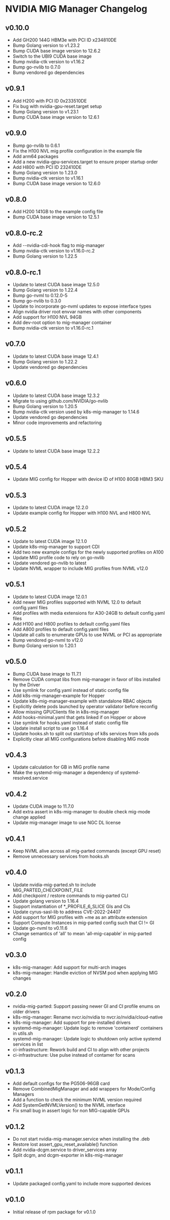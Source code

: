 # NVIDIA MIG Manager Changelog

## v0.10.0
- Add GH200 144G HBM3e with PCI ID x234810DE
- Bump Golang version to v1.23.2
- Bump CUDA base image version to 12.6.2
- Switch to the UBI9 CUDA base image
- Bump nvidia-ctk version to v1.16.2
- Bump go-nvlib to 0.7.0
- Bump vendored go dependencies

## v0.9.1
- Add H200 with PCI ID 0x233510DE
- Fix bug with nvidia-gpu-reset.target setup
- Bump Golang version to v1.23.1
- Bump CUDA base image version to 12.6.1

## v0.9.0
- Bump go-nvlib to 0.6.1
- Fix the H100 NVL mig profile configuration in the example file
- Add arm64 packages
- Add a new nvidia-gpu-services.target to ensure proper startup order
- Add H800 with PCI ID 232410DE
- Bump Golang version to 1.23.0
- Bump nvidia-ctk version to v1.16.1
- Bump CUDA base image version to 12.6.0

## v0.8.0
- Add H200 141GB to the example config file
- Bump CUDA base image version to 12.5.1

## v0.8.0-rc.2
- Add --nvidia-cdi-hook flag to mig-manager
- Bump nvidia-ctk version to v1.16.0-rc.2
- Bump Golang version to 1.22.5

## v0.8.0-rc.1
- Update to latest CUDA base image 12.5.0
- Bump Golang version to 1.22.4
- Bump go-nvml to 0.12.0-5
- Bump go-nvlib to 0.3.0
- Update to incorporate go-nvml updates to expose interface types
- Align nvidia driver root envvar names with other components
- Add support for H100 NVL 94GB
- Add dev-root option to mig-manager container
- Bump nvidia-ctk version to v1.16.0-rc.1

## v0.7.0
- Update to latest CUDA base image 12.4.1
- Bump Golang version to 1.22.2
- Update vendored go dependencies

## v0.6.0
- Update to latest CUDA base image 12.3.2
- Migrate to using github.com/NVIDIA/go-nvlib
- Bump Golang version to 1.20.5
- Bump nvidia-ctk version used by k8s-mig-manager to 1.14.6
- Update vendored go dependencies
- Minor code improvements and refactoring

## v0.5.5
- Update to latest CUDA base image 12.2.2

## v0.5.4
- Update MIG config for Hopper with device ID of H100 80GB HBM3 SKU

## v0.5.3
- Update to latest CUDA image 12.2.0
- Update example config for Hopper with H100 NVL and H800 NVL

## v0.5.2
- Update to latest CUDA image 12.1.0
- Update k8s-mig-manager to support CDI
- Add two new example configs for the newly supported profiles on A100
- Update MIG profile code to rely on go-nvlib
- Update vendored go-nvlib to latest
- Update NVML wrapper to include MIG profiles from NVML v12.0

## v0.5.1
- Update to latest CUDA image 12.0.1
- Add newer MIG profiles supported with NVML 12.0 to default config.yaml files
- Add profiles with media extensions for A30-24GB to default config.yaml files
- Add H100 and H800 profiles to default config.yaml files
- Add A800 profiles to default config.yaml files
- Update all calls to enumerate GPUs to use NVML or PCI as appropriate
- Bump vendored go-nvml to v12.0
- Bump Golang version to 1.20.1

## v0.5.0
- Bump CUDA base image to 11.7.1
- Remove CUDA compat libs from mig-manager in favor of libs installed by the Driver
- Use symlink for config.yaml instead of static config file
- Add k8s-mig-manager-example for Hopper
- Update k8s-mig-manager-example with standalone RBAC objects
- Explicitly delete pods launched by operator validator before reconfig
- Allow missing GPUClients file in k8s-mig-manager
- Add hooks-minimal.yaml that gets linked if on Hopper or above
- Use symlink for hooks.yaml instead of static config file
- Update install script to use go 1.16.4
- Update hooks.sh to split out start/stop of k8s services from k8s pods
- Explicitly clear all MIG configurations before disabling MIG mode

## v0.4.3
- Update calculation for GB in MIG profile name
- Make the systemd-mig-manager a dependency of systemd-resolved.service

## v0.4.2
- Update CUDA image to 11.7.0
- Add extra assert in k8s-mig-manager to double check mig-mode change applied
- Update mig-manager image to use NGC DL license

## v0.4.1
- Keep NVML alive across all mig-parted commands (except GPU reset)
- Remove unnecessary services from hooks.sh

## v0.4.0
- Update nvidia-mig-parted.sh to include MIG_PARTED_CHECKPOINT_FILE
- Add checkpoint / restore commands to mig-parted CLI
- Update golang version to 1.16.4
- Support instantiation of *_PROFILE_6_SLICE GIs and CIs
- Update cyrus-sasl-lib to address CVE-2022-24407
- Add support for MIG profiles with +me as an attribute extension
- Support Compute Instances in mig-parted config such that CI != GI
- Update go-nvml to v0.11.6
- Change semantics of 'all' to mean 'all-mig-capable' in mig-parted config

## v0.3.0
- k8s-mig-manager: Add support for multi-arch images
- k8s-mig-manager: Handle eviction of NVSM pod when applying MIG changes

## v0.2.0
- nvidia-mig-parted:   Support passing newer GI and CI profile enums on older drivers
- k8s-mig-manager:     Rename nvcr.io/nvidia to nvcr.io/nvidia/cloud-native
- k8s-mig-manager:     Add support for pre-installed drivers
- systemd-mig-manager: Update logic to remove 'containerd' containers in utils.sh
- systemd-mig-manager: Update logic to shutdown only active systemd services in list
- ci-infrastructure:   Rework build and CI to align with other projects
- ci-infrastructure:   Use pulse instead of contamer for scans

## v0.1.3
- Add default configs for the PG506-96GB card
- Remove CombinedMigManager and add wrappers for Mode/Config Managers
- Add a function to check the minimum NVML version required
- Add SystemGetNVMLVersion() to the NVML interface
- Fix small bug in assert logic for non MIG-capable GPUs

## v0.1.2
- Do not start nvidia-mig-manager.service when installing the .deb
- Restore lost assert_gpu_reset_available() function
- Add nvidia-dcgm.service to driver_services array
- Split dcgm, and dcgm-exporter in k8s-mig-manager

## v0.1.1
- Update packaged config.yaml to include more supported devices

## v0.1.0
- Initial release of rpm package for v0.1.0